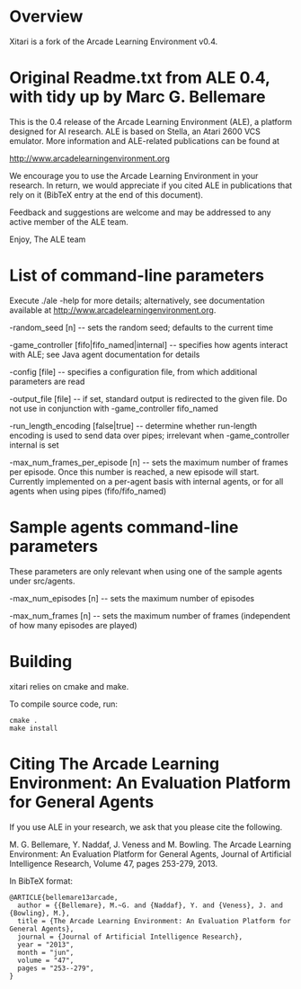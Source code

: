 # Overview

Xitari is a fork of the Arcade Learning Environment v0.4.

# Original Readme.txt from ALE 0.4, with tidy up by Marc G. Bellemare

This is the 0.4 release of the Arcade Learning Environment (ALE), a platform 
designed for AI research. ALE is based on Stella, an Atari 2600 VCS emulator. 
More information and ALE-related publications can be found at

http://www.arcadelearningenvironment.org

We encourage you to use the Arcade Learning Environment in your research. In
return, we would appreciate if you cited ALE in publications that rely on
it (BibTeX entry at the end of this document).

Feedback and suggestions are welcome and may be addressed to any active member 
of the ALE team.

Enjoy,
The ALE team

# List of command-line parameters

Execute ./ale -help for more details; alternatively, see documentation 
available at http://www.arcadelearningenvironment.org.

-random_seed [n] -- sets the random seed; defaults to the current time

-game_controller [fifo|fifo_named|internal] -- specifies how agents interact
  with ALE; see Java agent documentation for details

-config [file] -- specifies a configuration file, from which additional 
  parameters are read

-output_file [file] -- if set, standard output is redirected to the given file.
  Do not use in conjunction with -game_controller fifo_named

-run_length_encoding [false|true] -- determine whether run-length encoding is
  used to send data over pipes; irrelevant when -game_controller internal is 
  set

-max_num_frames_per_episode [n] -- sets the maximum number of frames per
  episode. Once this number is reached, a new episode will start. Currently
  implemented on a per-agent basis with internal agents, or for all
  agents when using pipes (fifo/fifo_named) 

# Sample agents command-line parameters

These parameters are only relevant when using one of the sample agents under
src/agents.

-max_num_episodes [n] -- sets the maximum number of episodes 

-max_num_frames [n] -- sets the maximum number of frames (independent of how 
  many episodes are played)

# Building

xitari relies on cmake and make.

To compile source code, run:

    cmake .
    make install

# Citing The Arcade Learning Environment: An Evaluation Platform for General Agents

If you use ALE in your research, we ask that you please cite the following.

M. G. Bellemare, Y. Naddaf, J. Veness and M. Bowling. The Arcade Learning Environment: An Evaluation Platform for General Agents, Journal of Artificial Intelligence Research, Volume 47, pages 253-279, 2013.

In BibTeX format:

    @ARTICLE{bellemare13arcade,
      author = {{Bellemare}, M.~G. and {Naddaf}, Y. and {Veness}, J. and {Bowling}, M.},
      title = {The Arcade Learning Environment: An Evaluation Platform for General Agents},
      journal = {Journal of Artificial Intelligence Research},
      year = "2013",
      month = "jun",
      volume = "47",
      pages = "253--279",
    }

